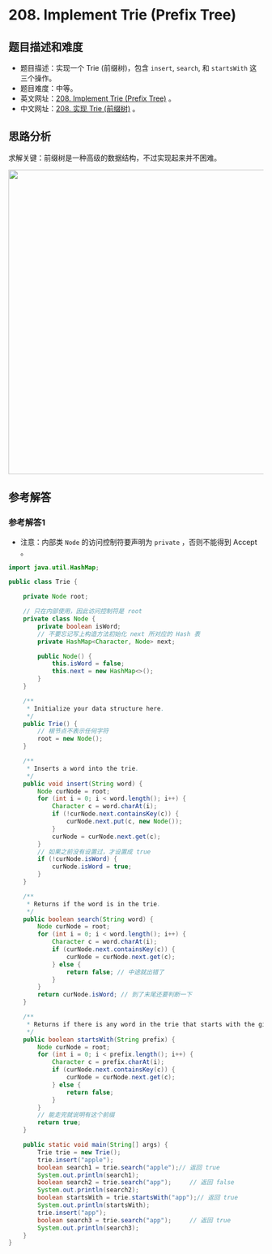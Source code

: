 # 208. Implement Trie (Prefix Tree)

## 题目描述和难度
+ 题目描述：实现一个 Trie (前缀树)，包含 `insert`, `search`, 和 `startsWith` 这三个操作。
+ 题目难度：中等。
+ 英文网址：[208. Implement Trie (Prefix Tree)](https://leetcode.com/problems/implement-trie-prefix-tree/description/)  。
+ 中文网址：[208. 实现 Trie (前缀树)](https://leetcode-cn.com/problems/implement-trie-prefix-tree/description/)  。
## 思路分析
求解关键：前缀树是一种高级的数据结构，不过实现起来并不困难。

<img src="https://liweiwei1419.github.io/images/leetcode-solution/" width="600">

## 参考解答
### 参考解答1

+ 注意：内部类 `Node` 的访问控制符要声明为 `private` ，否则不能得到 Accept 。

```java
import java.util.HashMap;

public class Trie {

    private Node root;

    // 只在内部使用，因此访问控制符是 root
    private class Node {
        private boolean isWord;
        // 不要忘记写上构造方法初始化 next 所对应的 Hash 表
        private HashMap<Character, Node> next;

        public Node() {
            this.isWord = false;
            this.next = new HashMap<>();
        }
    }

    /**
     * Initialize your data structure here.
     */
    public Trie() {
        // 根节点不表示任何字符
        root = new Node();
    }

    /**
     * Inserts a word into the trie.
     */
    public void insert(String word) {
        Node curNode = root;
        for (int i = 0; i < word.length(); i++) {
            Character c = word.charAt(i);
            if (!curNode.next.containsKey(c)) {
                curNode.next.put(c, new Node());
            }
            curNode = curNode.next.get(c);
        }
        // 如果之前没有设置过，才设置成 true
        if (!curNode.isWord) {
            curNode.isWord = true;
        }
    }

    /**
     * Returns if the word is in the trie.
     */
    public boolean search(String word) {
        Node curNode = root;
        for (int i = 0; i < word.length(); i++) {
            Character c = word.charAt(i);
            if (curNode.next.containsKey(c)) {
                curNode = curNode.next.get(c);
            } else {
                return false; // 中途就出错了
            }
        }
        return curNode.isWord; // 到了末尾还要判断一下
    }

    /**
     * Returns if there is any word in the trie that starts with the given prefix.
     */
    public boolean startsWith(String prefix) {
        Node curNode = root;
        for (int i = 0; i < prefix.length(); i++) {
            Character c = prefix.charAt(i);
            if (curNode.next.containsKey(c)) {
                curNode = curNode.next.get(c);
            } else {
                return false;
            }
        }
        // 能走完就说明有这个前缀
        return true;
    }

    public static void main(String[] args) {
        Trie trie = new Trie();
        trie.insert("apple");
        boolean search1 = trie.search("apple");// 返回 true
        System.out.println(search1);
        boolean search2 = trie.search("app");     // 返回 false
        System.out.println(search2);
        boolean startsWith = trie.startsWith("app");// 返回 true
        System.out.println(startsWith);
        trie.insert("app");
        boolean search3 = trie.search("app");     // 返回 true
        System.out.println(search3);
    }
}
```